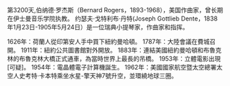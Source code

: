 第3200天,伯纳德·罗杰斯（Bernard Rogers，1893-1968），美国作曲家，曾长期在伊士曼音乐学院执教。
约瑟夫·戈特利布·丹特(Joseph Gottlieb Dente，1838年1月23日-1905年5月24日）是一位瑞典小提琴家，作曲家和指挥。

1626年：荷蘭人從印第安人手中買下紐約曼哈頓。
1787年：大陸會議在費城召開。
1911年：紐約公共圖書館對外開放。
1883年：連結美國紐約曼哈頓和布魯克林的布魯克林大橋正式通車，為當時世界上最長的吊橋。
1953年：立體電影出現[可疑]。
1954年：電晶體電子計算機誕生。
 1962年：美國國家航空暨太空總署太空人史考特·卡本特乘坐水星-擎天神7號升空，並環繞地球三圈。
